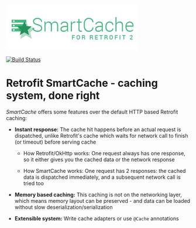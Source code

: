![](logo.png)

[![Build Status](https://travis-ci.org/dimitrovskif/Retrofit-SmartCache.svg?branch=master)](https://travis-ci.org/dimitrovskif/Retrofit-SmartCache)

Retrofit SmartCache - caching system, done right
==========

*SmartCache* offers some features over the default HTTP based Retrofit caching:

* **Instant response:** The cache hit happens before an actual request is dispatched, unlike Retrofit's cache which waits for network call to finish (or timeout) before serving cache

  * How Retrofit/OkHttp works: One request always has one response, so it either gives you the cached data or the network response
  
  * How SmartCache works: One request has 2 responses: the cached data is dispatched immediately, and a subsequent network call is tried too

* **Memory based caching:** This caching is not on the networking layer, which means memory layout can be preserved - and data can be loaded without slow deserialization/serialization

* **Extensible system:** Write cache adapters or use `@Cache` annotations